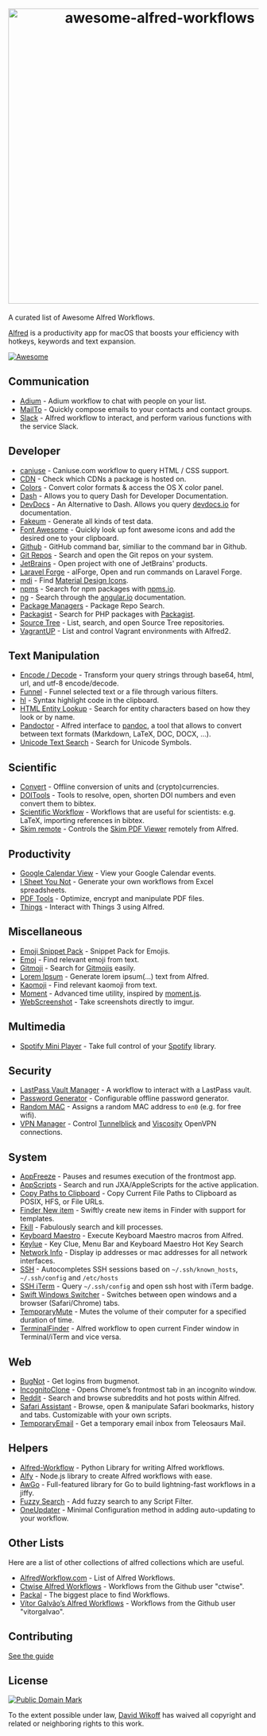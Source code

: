 <div class="github-widget" data-repo="derimagia/awesome-alfred-workflows"></div>
<script async src="https://pagead2.googlesyndication.com/pagead/js/adsbygoogle.js"></script><ins class="adsbygoogle" style="display:block" data-ad-client="ca-pub-6890694312814945" data-ad-slot="5473692530" data-ad-format="auto"  data-full-width-responsive="true"></ins><script>(adsbygoogle = window.adsbygoogle || []).push({});</script>
<h1 align="center">
	<img width="594" src="https://cdn.rawgit.com/derimagia/awesome-alfred-workflows/master/media/header.gif" alt="awesome-alfred-workflows">
	<br>
</h1>

A curated list of Awesome Alfred Workflows.

[Alfred](https://www.alfredapp.com/) is a productivity app for macOS that boosts your efficiency with hotkeys, keywords and text expansion.

[![Awesome](https://cdn.rawgit.com/sindresorhus/awesome/d7305f38d29fed78fa85652e3a63e154dd8e8829/media/badge.svg)](https://github.com/sindresorhus/awesome)


## Communication
- [Adium](http://www.alfredforum.com/topic/1274-adium-workflow/) - Adium workflow to chat with people on your list.
- [MailTo](https://github.com/deanishe/alfred-mailto) - Quickly compose emails to your contacts and contact groups.
- [Slack](https://github.com/fspinillo/slackfred) - Alfred workflow to interact, and perform various functions with the service Slack.

## Developer
- [caniuse](https://github.com/willfarrell/alfred-caniuse-workflow) - Caniuse.com workflow to query HTML / CSS support.
- [CDN](https://github.com/willfarrell/alfred-cdn-workflow) - Check which CDNs a package is hosted on.
- [Colors](http://www.packal.org/workflow/colors) - Convert color formats & access the OS X color panel.
- [Dash](https://kapeli.com/dash) - Allows you to query Dash for Developer Documentation.
- [DevDocs](https://github.com/yannickglt/alfred-devdocs) - An Alternative to Dash. Allows you query [devdocs.io](https://devdocs.io/) for documentation.
- [Fakeum](https://github.com/deanishe/alfred-fakeum) - Generate all kinds of test data.
- [Font Awesome](https://github.com/ruedap/alfred2-font-awesome-workflow) - Quickly look up font awesome icons and add the desired one to your clipboard.
- [Github](https://github.com/gharlan/alfred-github-workflow) - GitHub command bar, similiar to the command bar in Github.
- [Git Repos](https://github.com/deanishe/alfred-repos) - Search and open the Git repos on your system.
- [JetBrains](https://github.com/bchatard/jetbrains-alfred-workflow) - Open project with one of JetBrains' products.
- [Laravel Forge](https://github.com/vmitchell85/alforge) - alForge, Open and run commands on Laravel Forge.
- [mdi](https://github.com/importre/alfred-mdi) - Find [Material Design Icons](https://github.com/google/material-design-icons).
- [npms](https://github.com/sindresorhus/alfred-npms) - Search for npm packages with [npms.io](https://npms.io).
- [ng](https://github.com/SamVerschueren/alfred-ng) - Search through the [angular.io](https://angular.io) documentation.
- [Package Managers](https://github.com/willfarrell/alfred-pkgman-workflow) - Package Repo Search.
- [Packagist](https://github.com/vinkla/alfred-packagist) - Search for PHP packages with [Packagist](https://packagist.org).
- [Source Tree](https://github.com/zhaocai/alfred2-sourcetree-workflow) - List, search, and open Source Tree repositories.
- [VagrantUP](https://github.com/m1keil/alfred-vagrant-workflow) - List and control Vagrant environments with Alfred2.

## Text Manipulation
- [Encode / Decode](https://github.com/willfarrell/alfred-encode-decode-workflow) - Transform your query strings through base64, html, url, and utf-8 encode/decode.
- [Funnel](http://www.packal.org/workflow/funnel) - Funnel selected text or a file through various filters.
- [hl](https://github.com/importre/alfred-hl) - Syntax highlight code in the clipboard.
- [HTML Entity Lookup](https://github.com/ajgon/alfred2-html-entity-lookup) - Search for entity characters based on how they look or by name.
- [Pandoctor](https://github.com/smargh/alfred_pandoctor) - Alfred interface to [pandoc](http://pandoc.org), a tool that allows to convert between text formats (Markdown, LaTeX, DOC, DOCX, ...).
- [Unicode Text Search](https://github.com/bevesce/unicode-symbols-search) - Search for Unicode Symbols.

## Scientific
- [Convert](https://github.com/deanishe/alfred-convert) - Offline conversion of units and (crypto)currencies.
- [DOITools](https://github.com/hbuschme/doi-tools-alfred-workflow/) - Tools to resolve, open, shorten DOI numbers and even convert them to bibtex.
- [Scientific Workflow](https://github.com/andrewning/alfred-workflows-scientific) - Workflows that are useful for scientists: e.g. LaTeX, importing references in bibtex.
- [Skim remote](http://www.packal.org/workflow/skim-remote) - Controls the [Skim PDF Viewer](http://skim-app.sourceforge.net) remotely from Alfred.

## Productivity
- [Google Calendar View](https://github.com/deanishe/alfred-gcal) - View your Google Calendar events.
- [I Sheet You Not](https://github.com/deanishe/i-sheet-you-not) - Generate your own workflows from Excel spreadsheets.
- [PDF Tools](https://github.com/xilopaint/alfred-pdf-tools) - Optimize, encrypt and manipulate PDF files.
- [Things](https://github.com/xilopaint/alfred-things) - Interact with Things 3 using Alfred.

## Miscellaneous
- [Emoji Snippet Pack](http://joelcalifa.com/blog/alfred-emoji-snippet-pack/) - Snippet Pack for Emojis.
- [Emoj](https://github.com/sindresorhus/alfred-emoj) - Find relevant emoji from text.
- [Gitmoji](https://github.com/leolabs/alfred-gitmoji/) - Search for [Gitmojis](https://gitmoji.carloscuesta.me/) easily.
- [Lorem Ipsum](https://github.com/raarellano/alfred-lorem-ipsum-workflow) - Generate lorem ipsum(...) text from Alfred.
- [Kaomoji](https://github.com/vinkla/alfred-kaomoji) - Find relevant kaomoji from text.
- [Moment](https://github.com/perfectworks/alfred-workflow-moment) - Advanced time utility, inspired by [moment.js](https://momentjs.com).
- [WebScreenshot](https://github.com/vitorgalvao/alfred-workflows/tree/master/WebScreenshot) - Take screenshots directly to imgur.

## Multimedia
- [Spotify Mini Player](http://alfred-spotify-mini-player.com) - Take full control of your [Spotify](https://www.spotify.com) library.

## Security
- [LastPass Vault Manager](https://github.com/bachya/lp-vault-manager) - A workflow to interact with a LastPass vault.
- [Password Generator](https://github.com/deanishe/alfred-pwgen) - Configurable offline password generator.
- [Random MAC](http://www.packal.org/workflow/random-mac) - Assigns a random MAC address to `en0` (e.g. for free wifi).
- [VPN Manager](https://github.com/deanishe/alfred-vpn-manager) - Control [Tunnelblick](https://tunnelblick.net/) and [Viscosity](https://www.sparklabs.com/viscosity/) OpenVPN connections.

## System
- [AppFreeze](https://github.com/vitorgalvao/alfred-workflows/tree/master/AppFreeze) - Pauses and resumes execution of the frontmost app.
- [AppScripts](https://github.com/deanishe/alfred-appscripts) - Search and run JXA/AppleScripts for the active application.
- [Copy Paths to Clipboard](https://github.com/franzheidl/copy-paths-to-clipboard) - Copy Current File Paths to Clipboard as POSIX, HFS, or File URLs.
- [Finder New item](https://github.com/danielbayley/alfred-finder-new-item) - Swiftly create new items in Finder with support for templates.
- [Fkill](https://github.com/SamVerschueren/alfred-fkill) - Fabulously search and kill processes.
- [Keyboard Maestro](https://github.com/iansinnott/alfred-maestro) - Execute Keyboard Maestro macros from Alfred.
- [Keylue](https://github.com/zhaocai/alfred2-keylue-workflow) - Key Clue, Menu Bar and Keyboard Maestro Hot Key Search
- [Network Info](http://www.packal.org/workflow/network-info) -  Display ip addresses or mac addresses for all network interfaces.
- [SSH](https://github.com/isometry/alfred-ssh/) - Autocompletes SSH sessions based on `~/.ssh/known_hosts`, `~/.ssh/config` and `/etc/hosts`
- [SSH iTerm](https://github.com/hanjm/alfred-ssh-iterm-workflow) - Query `~/.ssh/config` and open ssh host with iTerm badge.
- [Swift Windows Switcher](https://github.com/mandrigin/AlfredSwitchWindows) - Switches between open windows and a browser (Safari/Chrome) tabs.
- [TemporaryMute](http://www.packal.org/workflow/temporary-mute) - Mutes the volume of their computer for a specified duration of time.
- [TerminalFinder](https://github.com/LeEnno/alfred-terminalfinder) - Alfred workflow to open current Finder window in Terminal/iTerm and vice versa.

## Web
- [BugNot](https://github.com/vitorgalvao/alfred-workflows/tree/master/BugNot) - Get logins from bugmenot.
- [IncognitoClone](https://github.com/vitorgalvao/alfred-workflows/tree/master/IncognitoClone) - Opens Chrome’s frontmost tab in an incognito window.
- [Reddit](https://github.com/deanishe/alfred-reddit) - Search and browse subreddits and hot posts within Alfred.
- [Safari Assistant](https://github.com/deanishe/alfred-safari-assistant) - Browse, open & manipulate Safari bookmarks, history and tabs. Customizable with your own scripts.
- [TemporaryEmail](https://github.com/vitorgalvao/alfred-workflows/tree/master/TemporaryEmail) - Get a temporary email inbox from Teleosaurs Mail.

## Helpers
- [Alfred-Workflow](https://github.com/deanishe/alfred-workflow) - Python Library for writing Alfred workflows.
- [Alfy](https://github.com/sindresorhus/alfy) - Node.js library to create Alfred workflows with ease.
- [AwGo](https://github.com/deanishe/awgo) - Full-featured library for Go to build lightning-fast workflows in a jiffy.
- [Fuzzy Search](https://github.com/deanishe/alfred-fuzzy) - Add fuzzy search to any Script Filter.
- [OneUpdater](https://github.com/vitorgalvao/alfred-workflows/tree/master/OneUpdater) - Minimal Configuration method in adding auto-updating to your workflow.

## Other Lists
Here are a list of other collections of alfred collections which are useful.

- [AlfredWorkflow.com](http://alfredworkflow.com) - List of Alfred Workflows.
- [Ctwise Alfred Workflows](https://github.com/ctwise/alfred-workflows) - Workflows from the Github user "ctwise".
- [Packal](http://www.packal.org/) - The biggest place to find Workflows.
- [Vítor Galvão’s Alfred Workflows](https://github.com/vitorgalvao/alfred-workflows/) - Workflows from the Github user "vitorgalvao".

## Contributing
[See the guide](https://github.com/derimagia/awesome-alfred-workflows/blob/master/CONTRIBUTING.md)

## License
<a rel="license" href="http://creativecommons.org/publicdomain/mark/1.0/">
<img src="http://mirrors.creativecommons.org/presskit/buttons/88x31/svg/cc-zero.svg"
     style="border-style: none;" alt="Public Domain Mark" />
</a>

To the extent possible under law, [David Wikoff](https://github.com/derimagia) has waived all copyright and related or neighboring rights to this work.